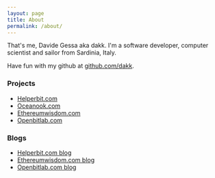 ```yaml
---
layout: page
title: About
permalink: /about/
---
```


That's me, Davide Gessa aka dakk.
I'm a software developer, computer scientist and sailor from Sardinia, Italy.

Have fun with my github at [github.com/dakk](http://github.com/dakk).

### Projects

- [Helperbit.com](https://helperbit.com)
- [Oceanook.com](https://oceanook.com)
- [Ethereumwisdom.com](https://ethereumwisdom.com)
- [Openbitlab.com](http://openbitlab.com)

### Blogs
- [Helperbit.com blog](https://blog.helperbit.com)
- [Ethereumwisdom.com blog](https://blog.ethereumwisdom.com)
- [Openbitlab.com blog](http://blog.openbitlab.com)
